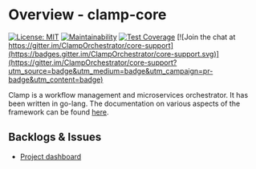 # Overview - clamp-core
 [![License: MIT](https://img.shields.io/badge/License-MIT-yellow.svg)](https://github.com/clamp-orchestrator/clamp-core/blob/master/LICENSE)
 [![Maintainability](https://api.codeclimate.com/v1/badges/7dae82e6001dcd176930/maintainability)](https://codeclimate.com/repos/5f721f2b64cdeb01a0007ceb/maintainability)
 [![Test Coverage](https://api.codeclimate.com/v1/badges/7dae82e6001dcd176930/test_coverage)](https://codeclimate.com/repos/5f721f2b64cdeb01a0007ceb/test_coverage) [![Join the chat at https://gitter.im/ClampOrchestrator/core-support](https://badges.gitter.im/ClampOrchestrator/core-support.svg)](https://gitter.im/ClampOrchestrator/core-support?utm_source=badge&utm_medium=badge&utm_campaign=pr-badge&utm_content=badge)

Clamp is a workflow management and microservices orchestrator. It has been written in go-lang. The documentation on various aspects of the framework can be found [here](https://clamp-orchestrator.github.io/clamp-orchestrator/docs/about-docs). 

## Backlogs & Issues

- [Project dashboard](https://github.com/orgs/clamp-orchestrator/projects/1)
